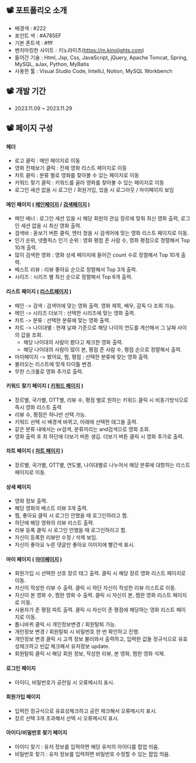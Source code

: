 ## 📽️ 포트폴리오 소개
   - 배경색 : #222
   - 포인트 색 : #A785EF
   - 기본 폰트색 : #fff
   - 벤치마킹한 사이트 : 키노라이츠(https://m.kinolights.com)
   - 들어간 기술 : Html, Jsp, Css, JavaScript, jQuery, Apache Tomcat, Spring, MySQL, aJax, Python, MyBatis
   - 사용한 툴 : Visual Studio Code, IntelliJ, Notion, MySQL Workbench


## 📽️ 개발 기간
- 2023.11.09 ~ 2023.11.29


## 📽️ 페이지 구성
#### 헤더
- 로고 클릭 : 메인 페이지로 이동
- 영화 전체보기 클릭 : 전체 영화 리스트 페이지로 이동
- 차트 클릭 : 분류 별로 영화를 찾아볼 수 있는 페이지로 이동
- 키워드 찾기 클릭 : 키워드를 골라 영화를 찾아볼 수 있는 페이지로 이동
- 로그인 세션 없을 시 로그인 / 회원가입, 있을 시 로그아웃 / 마이페이지 보임


#### 메인 페이지 ( <a href="https://github.com/songyouyoung/movieLike/assets/144079150/d8c73b20-2639-44d3-b2ae-3ee66f73f06e">메인페이지</a> / <a href="https://github.com/songyouyoung/movieLike/assets/144079150/57980a38-b8cb-4e6c-b25c-31fb6d9bdae9">검색페이지</a> )
- 메인 배너 : 로그인 세션 있을 시 해당 회원의 관심 장르에 맞춰 최신 영화 출력, 로그인 세션 없을 시 최신 영화 출력.
-  검색바 : 돋보기 버튼 클릭, 엔터 쳤을 시 검색어에 맞는 영화 리스트 페이지로 이동.
- 인기 순위, 넷플릭스 인기 순위 : 영화 평점 준 사람 수, 영화 평점으로 정렬해서 Top 10개 출력.
- 많이 검색한 영화 : 영화 상세 페이지에 들어간 count 수로 정렬해서 Top 10개 출력.
- 베스트 리뷰 : 리뷰 좋아요 순으로 정렬해서 Top 3개 출력.
- 시리즈 : 시리즈 별 최신 순으로 정렬해서 Top 6개 출력.

#### 리스트 페이지 ( <a href="https://github.com/songyouyoung/movieLike/assets/144079150/b11a99dc-6147-44fb-9732-6dd98d793435">리스트페이지</a> )
- 메인 -> 검색 : 검색어에 맞는 영화 출력. 영화 제목, 배우, 감독 다 조회 가능. 
- 메인 -> 시리즈 더보기 : 선택한 시리즈에 맞는 영화 출력. 
- 차트 -> 분류 : 선택한 분류에 맞는 영화 출력. 
- 차트 -> 나이대별 : 현재 날짜 기준으로 해당 나이의 연도를 계산해서 그 날짜 사이의 값을 조회.
	- 해당 나이대의 사람이 봤다고 체크한 영화 출력. 
	- 해당 나이대의 사람이 많이 본, 평점 준 사람 수, 평점 순으로 정렬해서 출력.
- 마이페이지 -> 봤어요, 찜, 평점 : 선택한 분류에 맞는 영화 출력. 
- 불러오는 리스트에 맞게 타이틀 변경.
- 무한 스크롤로 영화 추가로 출력. 

#### 키워드 찾기 페이지 ( <a href="https://github.com/songyouyoung/movieLike/assets/144079150/0f50f109-4d7a-41e8-8282-4fb88cef9a0b">키워드 페이지</a> )
- 장르별, 국가별, OTT별, 리뷰 수, 평점 별로 원하는 키워드 클릭 시 비동기방식으로 즉시 영화 리스트 출력
- 리뷰 수, 평점은 하나만 선택 가능. 
- 키워드 선택 시 배경색 바뀌고, 아래에 선택한 태그들 출력. 
- 같은 분류 내에서는 or검색, 분류끼리는 and검색으로 영화 조회. 
- 영화 출력 후 최 하단에 더보기 버튼 생김. 더보기 버튼 클릭 시 영화 추가로 출력. 

#### 차트 페이지 ( <a href="https://github.com/songyouyoung/movieLike/assets/144079150/7524279a-14b8-432d-8efe-94bb3c547941">차트 페이지<a/> )
- 장르별, 국가별, OTT별, 연도별, 나이대별로 나누어서 해당 분류에 대항하는 리스트 페이지로 이동. 

#### 상세 페이지
- 영화 정보 출력. 
- 해당 영화의 베스트 리뷰 3개 출력. 
- 찜, 좋아요 클릭 시 로그인 안했을 때 로그인하라고 함. 
- 하단에 해당 영화의 리뷰 리스트 출력. 
- 리뷰 등록 클릭 시 로그인 안했을 때 로그인하라고 함.
- 자신이 등록한 리뷰만 수정 / 삭제 보임. 
- 자신이 좋아요 누른 댓글만 좋아요 이미지에 빨간색 표시. 

#### 마이 페이지 ( <a href="https://github.com/songyouyoung/movieLike/assets/144079150/82f035a5-978f-4bc4-99c5-470fa69ef5d4">마이페이지<a/> )
- 회원가입 시 선택한 선호 장르 태그 출력. 클릭 시 해당 장르 영화 리스트 페이지로 이동.
- 자신이 작성한 리뷰 수 출력. 클릭 시 하단 자신이 작성한 리뷰 리스트로 이동.
- 자신이 본 영화 수, 찜한 영화 수 출력. 클릭 시 자신이 본, 찜한 영화 리스트 페이지로 이동. 
- 사용자가 준 평점 파트 출력. 클릭 시 자신이 준 평점에 해당하는 영화 리스트 페이지로 이동. 
- 톱니바퀴 클릭 시 개인정보변경 / 회원탈퇴 가능. 
- 개인정보 변경 / 회원탈퇴 시 비밀번호 한 번 확인하고 진행. 
- 개인정보 변경 클릭 시 고객 정보 불러와서 출력하고, 입력한 값들 정규식으로 유효성체크하고 빈값 체크해서 유저정보 update. 
- 회원탈퇴 클릭 시 해당 회원 정보, 작성한 리뷰, 본 영화, 찜한 영화 삭제. 

#### 로그인 페이지
- 아이디, 비밀번호가 공란일 시 오류메시지 표시.

#### 회원가입 페이지
- 입력칸 정규식으로 유효성체크하고 공란 체크해서 오류메시지 표시.
- 장르 선택 3개 초과해서 선택 시 오류메시지 표시.

#### 아이디/비밀번호 찾기 페이지
- 아이디 찾기 : 유저 정보를 입력하면 해당 유저의 아이디를 팝업 띄움.
- 비밀번호 찾기 : 유저 정보를 입력하면 비밀번호 수정할 수 있는 팝업 띄움.
